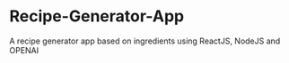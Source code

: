 # Recipe-Generator-App
A recipe generator app based on ingredients using ReactJS, NodeJS and OPENAI
